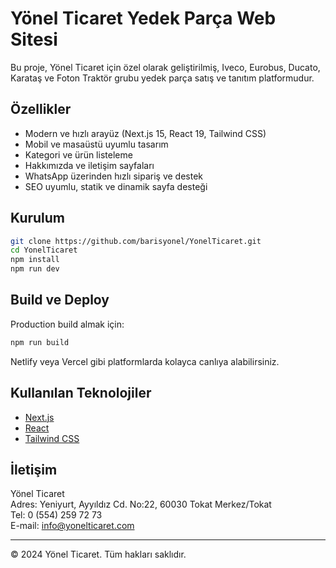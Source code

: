 # Yönel Ticaret Yedek Parça Web Sitesi

Bu proje, Yönel Ticaret için özel olarak geliştirilmiş, Iveco, Eurobus, Ducato, Karataş ve Foton Traktör grubu yedek parça satış ve tanıtım platformudur.

## Özellikler

- Modern ve hızlı arayüz (Next.js 15, React 19, Tailwind CSS)
- Mobil ve masaüstü uyumlu tasarım
- Kategori ve ürün listeleme
- Hakkımızda ve iletişim sayfaları
- WhatsApp üzerinden hızlı sipariş ve destek
- SEO uyumlu, statik ve dinamik sayfa desteği

## Kurulum

```bash
git clone https://github.com/barisyonel/YonelTicaret.git
cd YonelTicaret
npm install
npm run dev
```

## Build ve Deploy

Production build almak için:
```bash
npm run build
```

Netlify veya Vercel gibi platformlarda kolayca canlıya alabilirsiniz.

## Kullanılan Teknolojiler

- [Next.js](https://nextjs.org/)
- [React](https://react.dev/)
- [Tailwind CSS](https://tailwindcss.com/)

## İletişim

Yönel Ticaret  
Adres: Yeniyurt, Ayyıldız Cd. No:22, 60030 Tokat Merkez/Tokat  
Tel: 0 (554) 259 72 73  
E-mail: info@yonelticaret.com

---

© 2024 Yönel Ticaret. Tüm hakları saklıdır.

